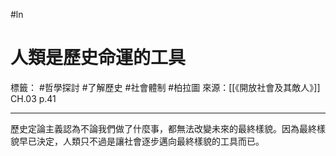 #ln 
# 人類是歷史命運的工具
標籤： #哲學探討 #了解歷史 #社會體制  #柏拉圖
來源：[[《開放社會及其敵人》]] CH.03 p.41

---

歷史定論主義認為不論我們做了什麼事，都無法改變未來的最終樣貌。因為最終樣貌早已決定，人類只不過是讓社會逐步邁向最終樣貌的工具而已。
